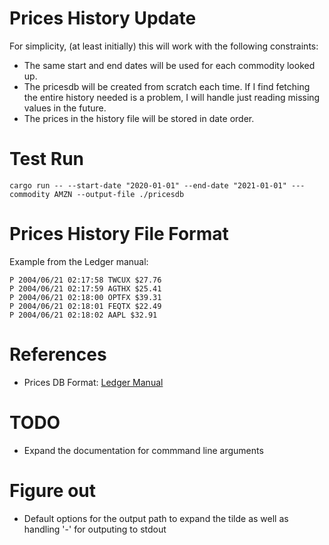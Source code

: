 # Prices History Update

For simplicity, (at least initially) this will work with the following constraints:

* The same start and end dates will be used for each commodity looked up.
* The pricesdb will be created from scratch each time. If I find fetching the entire history needed is a problem, I will handle just reading missing values in the future.
* The prices in the history file will be stored in date order.

# Test Run

```
cargo run -- --start-date "2020-01-01" --end-date "2021-01-01" ---commodity AMZN --output-file ./pricesdb
```

# Prices History File Format

Example from the Ledger manual:

```
P 2004/06/21 02:17:58 TWCUX $27.76
P 2004/06/21 02:17:59 AGTHX $25.41
P 2004/06/21 02:18:00 OPTFX $39.31
P 2004/06/21 02:18:01 FEQTX $22.49
P 2004/06/21 02:18:02 AAPL $32.91
```

# References

* Prices DB Format: [Ledger Manual](https://www.ledger-cli.org/3.0/doc/ledger3.html#Commodity-price-histories)


# TODO

* Expand the documentation for commmand line arguments

# Figure out

* Default options for the output path to expand the tilde as well as handling '-' for outputing to stdout
